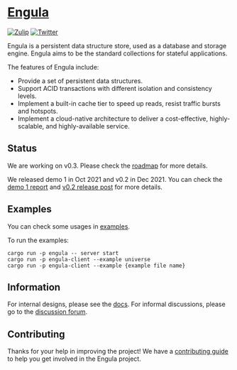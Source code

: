 # [Engula](https://engula.io)

[![Zulip][zulip-badge]][zulip-url]
[![Twitter][twitter-badge]][twitter-url]

[zulip-badge]: https://img.shields.io/badge/Zulip-chat-brightgreen?style=flat-square&logo=zulip
[zulip-url]: https://engula.zulipchat.com
[twitter-badge]: https://img.shields.io/twitter/follow/engulaio?style=flat-square&logo=twitter&color=brightgreen
[twitter-url]: https://twitter.com/intent/follow?screen_name=engulaio

Engula is a persistent data structure store, used as a database and storage engine. Engula aims to be the standard collections for stateful applications.

The features of Engula include:

- Provide a set of persistent data structures.
- Support ACID transactions with different isolation and consistency levels.
- Implement a built-in cache tier to speed up reads, resist traffic bursts and hotspots.
- Implement a cloud-native architecture to deliver a cost-effective, highly-scalable, and highly-available service.

## Status

We are working on v0.3. Please check the [roadmap][roadmap] for more details.

[roadmap]: https://github.com/engula/engula/issues/359

We released demo 1 in Oct 2021 and v0.2 in Dec 2021. You can check the [demo 1 report](https://engula.com/posts/demo-1/) and [v0.2 release post](https://engula.io/posts/release-0.2/) for more details.

## Examples

You can check some usages in [examples](src/client/examples).

To run the examples:

```
cargo run -p engula -- server start
cargo run -p engula-client --example universe
cargo run -p engula-client --example {example file name}
```

## Information

For internal designs, please see the [docs](docs). For informal discussions, please go to the [discussion forum](https://github.com/engula/engula/discussions).

## Contributing

Thanks for your help in improving the project! We have a [contributing guide](CONTRIBUTING.md) to help you get involved in the Engula project.

